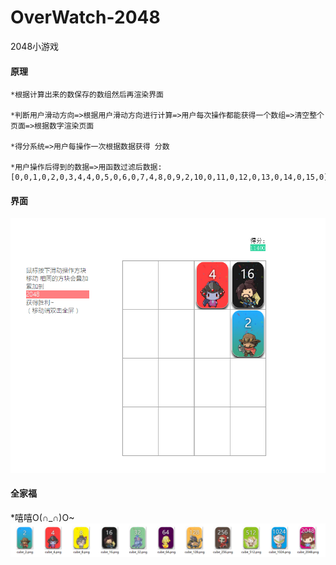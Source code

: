 # OverWatch-2048
2048小游戏
#### 原理
 ```
*根据计算出来的数保存的数组然后再渲染界面

*判断用户滑动方向=>根据用户滑动方向进行计算=>用户每次操作都能获得一个数组=>清空整个页面=>根据数字渲染页面

*得分系统=>用户每操作一次根据数据获得 分数

*用户操作后得到的数据=>用函数过滤后数据:[0,0,1,0,2,0,3,4,4,0,5,0,6,0,7,4,8,0,9,2,10,0,11,0,12,0,13,0,14,0,15,0]
 ```

#### 界面
![](https://github.com/ResJay/OverWatch-2048/blob/master/2048/QQ%E6%88%AA%E5%9B%BE20170702015344.png?raw=true)

#### 全家福
*嘻嘻O(∩_∩)O~
![](https://github.com/ResJay/OverWatch-2048/blob/master/2048/QQ%E5%9B%BE%E7%89%8720170702014415.png?raw=true)
